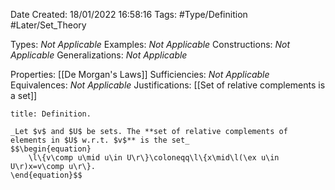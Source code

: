<div class="topSpace"></div>

Date Created: 18/01/2022 16:58:16
Tags: #Type/Definition #Later/Set_Theory

Types: _Not Applicable_
Examples: _Not Applicable_ 
Constructions: _Not Applicable_
Generalizations: _Not Applicable_

Properties: [[De Morgan's Laws]]
Sufficiencies: _Not Applicable_
Equivalences: _Not Applicable_
Justifications: [[Set of relative complements is a set]]

``` ad-Definition
title: Definition.

_Let $v$ and $U$ be sets. The **set of relative complements of elements in $U$ w.r.t. $v$** is the set_
$$\begin{equation}
    \l\{v\comp u\mid u\in U\r\}\coloneqq\l\{x\mid\l(\ex u\in U\r)x=v\comp u\r\}.
\end{equation}$$

```
